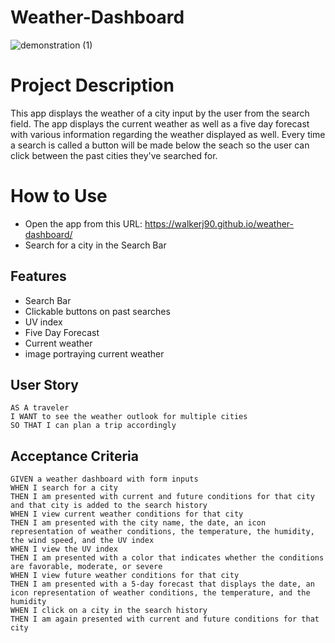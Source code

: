 # Weather-Dashboard

![demonstration (1)](https://user-images.githubusercontent.com/72112742/107002405-0dade480-6740-11eb-9f8e-17f674c4b7c5.gif)


# Project Description
This app displays the weather of a city input by the user from the search field. The app displays the current weather as well as a five day forecast with various information regarding the weather displayed as well. Every time a search is called a button will be made below the seach so the user can click between the past cities they've searched for. 

# How to Use
* Open the app from this URL: https://walkerj90.github.io/weather-dashboard/
* Search for a city in the Search Bar

## Features
* Search Bar
* Clickable buttons on past searches
* UV index
* Five Day Forecast
* Current weather
* image portraying current weather

## User Story

```
AS A traveler
I WANT to see the weather outlook for multiple cities
SO THAT I can plan a trip accordingly
```

## Acceptance Criteria

```
GIVEN a weather dashboard with form inputs
WHEN I search for a city
THEN I am presented with current and future conditions for that city and that city is added to the search history
WHEN I view current weather conditions for that city
THEN I am presented with the city name, the date, an icon representation of weather conditions, the temperature, the humidity, the wind speed, and the UV index
WHEN I view the UV index
THEN I am presented with a color that indicates whether the conditions are favorable, moderate, or severe
WHEN I view future weather conditions for that city
THEN I am presented with a 5-day forecast that displays the date, an icon representation of weather conditions, the temperature, and the humidity
WHEN I click on a city in the search history
THEN I am again presented with current and future conditions for that city
```
